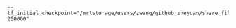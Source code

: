     --tf_initial_checkpoint="/mrtstorage/users/zwang/github_zheyuan/share_files/checkpoints/reuse_struct/b4_reuse_n16_xyr_cFZ_intr12_OR1x1convx2_250k_IOU4197/train/model.ckpt-250000"


